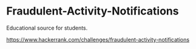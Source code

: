 # Fraudulent-Activity-Notifications
Educational source for students.

https://www.hackerrank.com/challenges/fraudulent-activity-notifications
